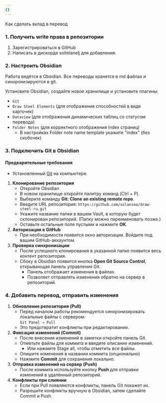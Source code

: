 ```yaml
---
{}
---
```


Как сделать вклад в перевод

### 1. Получить write права в репозитории

1. Зарегистрироваться в GitHub
2. Написать в дискорде soltelanelj для добавления.

### 2. Настроить Obsidian

Работа ведётся в Obsidian. Все переводы хранятся в md файлах и синхронизируются в git.

Установите Obsidian, создайте новое хранилище и установите плагины:
- `Git`
- `Draw Steel Elements` (для отображения способностей в виде карточек)
- `Dataview` (для отображения динамических таблиц со статусом перевода)
- `Folder Notes` (для корректного отображения index страниц)
	- В настройках Folder note name template укажите "index" (без скобочек)

### 3. Подключить Git в Obsidian

#### Предварительные требования
- Установленный [Git](https://git-scm.com/downloads) на компьютере.

1. **Клонирование репозитория**
    - Откройте Obsidian
    - В новом хранилище откройте палитру команд (Ctrl + P).
    - Выберите команду **Git: Clone an existing remote repo**.
    - Введите URL репозитория:
        `https://github.com/solansea/draw-steel-ru.git`
    - Укажите название папки в вашем Vault, в которую будет склонирован репозиторий. (Папку можно переименовать позже.)
    - Оставьте остальные поля пустыми и нажмите **ОК**.
2. **Авторизация в GitHub**
    - При необходимости появится окно авторизации. Войдите под вашим GitHub-аккаунтом.
3. **Проверка синхронизации**
    - После успешного клонирования в указанной папке появится весь контент репозитория.
    - Сбоку в Obsidian появится кнопка **Open Git Source Control**, открывающая панель управления Git.
        - Панель отображает изменения в файлах.
        - Позволяет отправлять изменения обратно на сервер в репозиторий.
    
### 4. Добавить перевод, отправить изменения
1. **Обновление репозитория (Pull)**
    - Перед началом работы рекомендуется синхронизировать локальные файлы с сервером:        
        `Git Panel → Pull`
    - Это предотвратит конфликты при редактировании.
2. **Фиксация изменений (Commit)**
    - После внесения изменений в заметки откройте панель Git.
    - Отметьте файлы для коммита и введите описание изменений. 
	    - Или нажмите Stage all, чтобы отметить все файлы.
	- Опишите изменения в названии коммита (опционально)
    - Нажмите **Commit** для сохранения локально.        
3. **Отправка изменений на сервер (Push)**
    - После коммита используйте кнопку **Push** для отправки изменений в удалённый репозиторий.
4. **Конфликты при слиянии**
    - Если при Pull появляются конфликты, панель Git покажет их.
    - Разрешите конфликты вручную в Obsidian, затем сделайте Commit и Push.
